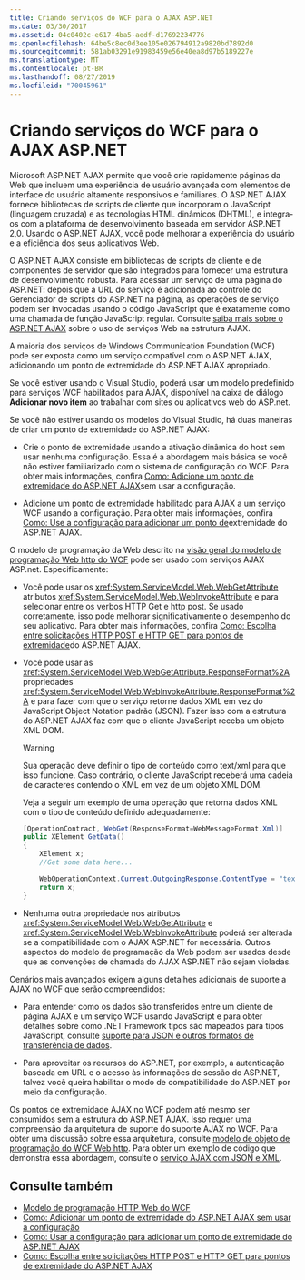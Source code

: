 ```yaml
---
title: Criando serviços do WCF para o AJAX ASP.NET
ms.date: 03/30/2017
ms.assetid: 04c0402c-e617-4ba5-aedf-d17692234776
ms.openlocfilehash: 64be5c8ec0d3ee105e026794912a9820bd7892d0
ms.sourcegitcommit: 581ab03291e91983459e56e40ea8d97b5189227e
ms.translationtype: MT
ms.contentlocale: pt-BR
ms.lasthandoff: 08/27/2019
ms.locfileid: "70045961"
---
```

# <a name="creating-wcf-services-for-aspnet-ajax"></a>Criando serviços do WCF para o AJAX ASP.NET

Microsoft ASP.NET AJAX permite que você crie rapidamente páginas da Web que incluem uma experiência de usuário avançada com elementos de interface do usuário altamente responsivos e familiares. O ASP.NET AJAX fornece bibliotecas de scripts de cliente que incorporam o JavaScript (linguagem cruzada) e as tecnologias HTML dinâmicos (DHTML), e integra-os com a plataforma de desenvolvimento baseada em servidor ASP.NET 2,0. Usando o ASP.NET AJAX, você pode melhorar a experiência do usuário e a eficiência dos seus aplicativos Web.

O ASP.NET AJAX consiste em bibliotecas de scripts de cliente e de componentes de servidor que são integrados para fornecer uma estrutura de desenvolvimento robusta. Para acessar um serviço de uma página do ASP.NET: depois que a URL do serviço é adicionada ao controle do Gerenciador de scripts do ASP.NET na página, as operações de serviço podem ser invocadas usando o código JavaScript que é exatamente como uma chamada de função JavaScript regular. Consulte [saiba mais sobre o ASP.NET AJAX](https://go.microsoft.com/fwlink/?LinkId=186475) sobre o uso de serviços Web na estrutura AJAX.

A maioria dos serviços de Windows Communication Foundation (WCF) pode ser exposta como um serviço compatível com o ASP.NET AJAX, adicionando um ponto de extremidade do ASP.NET AJAX apropriado.

Se você estiver usando o Visual Studio, poderá usar um modelo predefinido para serviços WCF habilitados para AJAX, disponível na caixa de diálogo **Adicionar novo item** ao trabalhar com sites ou aplicativos web do ASP.net.

Se você não estiver usando os modelos do Visual Studio, há duas maneiras de criar um ponto de extremidade do ASP.NET AJAX:

- Crie o ponto de extremidade usando a ativação dinâmica do host sem usar nenhuma configuração. Essa é a abordagem mais básica se você não estiver familiarizado com o sistema de configuração do WCF. Para obter mais informações, confira [Como: Adicione um ponto de extremidade do ASP.NET AJAX](../../../../docs/framework/wcf/feature-details/how-to-add-an-aspnet-ajax-endpoint-without-using-configuration.md)sem usar a configuração.

- Adicione um ponto de extremidade habilitado para AJAX a um serviço WCF usando a configuração. Para obter mais informações, confira [Como: Use a configuração para adicionar um ponto de](../../../../docs/framework/wcf/feature-details/how-to-use-configuration-to-add-an-aspnet-ajax-endpoint.md)extremidade do ASP.NET AJAX.

O modelo de programação da Web descrito na [visão geral do modelo de programação Web http do WCF](../../../../docs/framework/wcf/feature-details/wcf-web-http-programming-model-overview.md) pode ser usado com serviços AJAX ASP.net. Especificamente:

- Você pode usar os <xref:System.ServiceModel.Web.WebGetAttribute> atributos <xref:System.ServiceModel.Web.WebInvokeAttribute> e para selecionar entre os verbos HTTP Get e http post. Se usado corretamente, isso pode melhorar significativamente o desempenho do seu aplicativo. Para obter mais informações, confira [Como: Escolha entre solicitações HTTP POST e HTTP GET para pontos de extremidade](../../../../docs/framework/wcf/feature-details/http-post-and-http-get-requests-for-aspnet-ajax-endpoints.md)do ASP.NET AJAX.

- Você pode usar as <xref:System.ServiceModel.Web.WebGetAttribute.ResponseFormat%2A> propriedades <xref:System.ServiceModel.Web.WebInvokeAttribute.ResponseFormat%2A> e para fazer com que o serviço retorne dados XML em vez do JavaScript Object Notation padrão (JSON). Fazer isso com a estrutura do ASP.NET AJAX faz com que o cliente JavaScript receba um objeto XML DOM.

  > [!WARNING]
  > Sua operação deve definir o tipo de conteúdo como text/xml para que isso funcione. Caso contrário, o cliente JavaScript receberá uma cadeia de caracteres contendo o XML em vez de um objeto XML DOM.

    Veja a seguir um exemplo de uma operação que retorna dados XML com o tipo de conteúdo definido adequadamente:

  ```csharp
  [OperationContract, WebGet(ResponseFormat=WebMessageFormat.Xml)]
  public XElement GetData()
  {
      XElement x;
      //Get some data here...

      WebOperationContext.Current.OutgoingResponse.ContentType = "text/xml";
      return x;
  }
  ```

- Nenhuma outra propriedade nos atributos <xref:System.ServiceModel.Web.WebGetAttribute> e <xref:System.ServiceModel.Web.WebInvokeAttribute> poderá ser alterada se a compatibilidade com o AJAX ASP.NET for necessária. Outros aspectos do modelo de programação da Web podem ser usados desde que as convenções de chamada do AJAX ASP.NET não sejam violadas.

 Cenários mais avançados exigem alguns detalhes adicionais de suporte a AJAX no WCF que serão compreendidos:

- Para entender como os dados são transferidos entre um cliente de página AJAX e um serviço WCF usando JavaScript e para obter detalhes sobre como .NET Framework tipos são mapeados para tipos JavaScript, consulte [suporte para JSON e outros formatos de transferência de dados](../../../../docs/framework/wcf/feature-details/support-for-json-and-other-data-transfer-formats.md).

- Para aproveitar os recursos do ASP.NET, por exemplo, a autenticação baseada em URL e o acesso às informações de sessão do ASP.NET, talvez você queira habilitar o modo de compatibilidade do ASP.NET por meio da configuração.

Os pontos de extremidade AJAX no WCF podem até mesmo ser consumidos sem a estrutura do ASP.NET AJAX. Isso requer uma compreensão da arquitetura de suporte do suporte AJAX no WCF. Para obter uma discussão sobre essa arquitetura, consulte [modelo de objeto de programação do WCF Web http](../../../../docs/framework/wcf/feature-details/wcf-web-http-programming-object-model.md). Para obter um exemplo de código que demonstra essa abordagem, consulte o [serviço AJAX com JSON e XML](../../../../docs/framework/wcf/samples/ajax-service-with-json-and-xml-sample.md).

## <a name="see-also"></a>Consulte também

- [Modelo de programação HTTP Web do WCF](../../../../docs/framework/wcf/feature-details/wcf-web-http-programming-model.md)
- [Como: Adicionar um ponto de extremidade do ASP.NET AJAX sem usar a configuração](../../../../docs/framework/wcf/feature-details/how-to-add-an-aspnet-ajax-endpoint-without-using-configuration.md)
- [Como: Usar a configuração para adicionar um ponto de extremidade do ASP.NET AJAX](../../../../docs/framework/wcf/feature-details/how-to-use-configuration-to-add-an-aspnet-ajax-endpoint.md)
- [Como: Escolha entre solicitações HTTP POST e HTTP GET para pontos de extremidade do ASP.NET AJAX](../../../../docs/framework/wcf/feature-details/http-post-and-http-get-requests-for-aspnet-ajax-endpoints.md)

